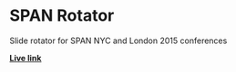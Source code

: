 # SPAN Rotator
Slide rotator for SPAN NYC and London 2015 conferences

**[Live link](http://romannurik.github.io/SPANRotator/)**

